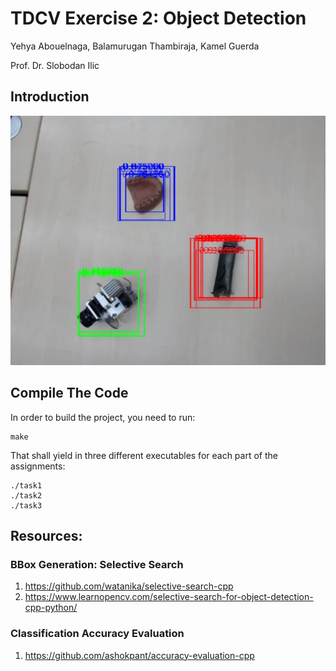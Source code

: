 # TDCV Exercise 2: Object Detection

Yehya Abouelnaga, Balamurugan Thambiraja, Kamel Guerda

Prof. Dr. Slobodan Ilic

## Introduction
<img src="selsearch.jpeg" />

## Compile The Code

In order to build the project, you need to run:
```
make
```

That shall yield in three different executables for each part of the assignments:
```
./task1
./task2
./task3
```

## Resources:

### BBox Generation: Selective Search
1. https://github.com/watanika/selective-search-cpp
2. https://www.learnopencv.com/selective-search-for-object-detection-cpp-python/

### Classification Accuracy Evaluation
1. https://github.com/ashokpant/accuracy-evaluation-cpp
